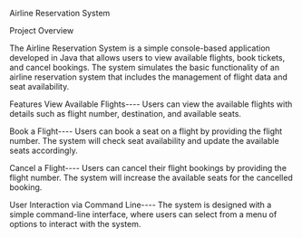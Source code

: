 Airline Reservation System


Project Overview


The Airline Reservation System is a simple console-based application developed in Java that allows users to view available flights, book tickets, and cancel bookings. The system simulates the basic functionality of an airline reservation system that includes the management of flight data and seat availability.

Features
View Available Flights----
Users can view the available flights with details such as flight number, destination, and available seats.

Book a Flight----
Users can book a seat on a flight by providing the flight number. The system will check seat availability and update the available seats accordingly.

Cancel a Flight----
Users can cancel their flight bookings by providing the flight number. The system will increase the available seats for the cancelled booking.

User Interaction via Command Line----
The system is designed with a simple command-line interface, where users can select from a menu of options to interact with the system.
